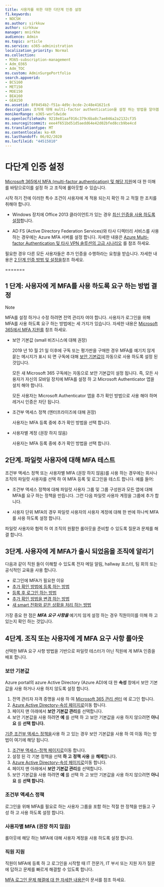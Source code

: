 ```yaml
---
title: 사용자를 위한 대한 다단계 인증 설정
f1.keywords:
- NOCSH
ms.author: sirkkuw
author: sirkkuw
manager: mnirkhe
audience: Admin
ms.topic: article
ms.service: o365-administration
localization_priority: Normal
ms.collection:
- M365-subscription-management
- Adm_O365
- Adm_TOC
ms.custom: AdminSurgePortfolio
search.appverid:
- BCS160
- MET150
- MOE150
- BEA160
- GEA150
ms.assetid: 8f0454b2-f51a-4d9c-bcde-2c48e41621c6
description: 조직에 대해 multi-factor authentication을 설정 하는 방법을 알아봅니다.
monikerRange: o365-worldwide
ms.openlocfilehash: 9218e81aaf016c379c6ba8c7ae846a2a2132cf35
ms.sourcegitcommit: eee4f651bd51d5aedd64e42d02bfed8ccb9be4cd
ms.translationtype: MT
ms.contentlocale: ko-KR
ms.lasthandoff: 06/02/2020
ms.locfileid: "44515810"
---
```

# <a name="set-up-multi-factor-authentication"></a>다단계 인증 설정
  
[Microsoft 365에서 MFA (multi-factor authentication) 및 해당 지원](multi-factor-authentication-microsoft-365.md)에 대 한 이해를 바탕으로이를 설정 하 고 조직에 롤아웃할 수 있습니다.

시작 하기 전에 이러한 특수 조건이 사용자에 게 적용 되는지 확인 하 고 적절 한 조치를 취해야 합니다.

- Windows 장치에 Office 2013 클라이언트가 있는 경우 [최신 인증을 사용 하도록 설정](https://docs.microsoft.com/microsoft-365/admin/security-and-compliance/enable-modern-authentication)합니다.

- AD FS (Active Directory Federation Services)와 타사 디렉터리 서비스를 사용 하는 경우에는 Azure MFA 서버를 설정 합니다. 자세한 내용은 [Azure Multi-factor Authentication 및 타사 VPN 솔루션의 고급 시나리오](https://docs.microsoft.com/azure/active-directory/authentication/howto-mfaserver-nps-vpn) 를 참조 하세요.


필요한 경우 다른 모든 사용자들은 추가 인증을 수행하라는 요청을 받습니다. 자세한 내용은 [2 단계 인증 방법 및 설정을](https://docs.microsoft.com/azure/active-directory/user-help/multi-factor-authentication-end-user-manage-settings#turn-on-two-factor-verification-prompts-on-a-trusted-device)참조 하세요.

=======
## <a name="step-1-decide-on-the-method-of-requiring-your-users-to-use-mfa"></a>1 단계: 사용자에 게 MFA를 사용 하도록 요구 하는 방법 결정

> [!NOTE]
> MFA를 설정 하거나 수정 하려면 전역 관리자 여야 합니다. 사용자가 로그인을 위해 MFA를 사용 하도록 요구 하는 방법에는 세 가지가 있습니다. 자세한 내용은 [Microsoft 365에서 MFA 지원를](multi-factor-authentication-microsoft-365.md) 참조 하세요.

- 보안 기본값 (small 비즈니스에 대해 권장)

  2019 년 10 월 21 일 이후에 구독 또는 평가판을 구매한 경우 MFA를 예기치 않게 묻는 메시지가 표시 되 면 구독에 대해 [보안 기본값이](https://docs.microsoft.com/azure/active-directory/fundamentals/concept-fundamentals-security-defaults) 자동으로 사용 하도록 설정 된 것입니다.
  
  모든 새 Microsoft 365 구독에는 자동으로 보안 기본값이 설정 됩니다. 즉, 모든 사용자가 자신의 모바일 장치에 MFA를 설정 하 고 Microsoft Authenticator 앱을 설치 해야 합니다.

  모든 사용자는 Microsoft Authenticator 앱을 추가 확인 방법으로 사용 해야 하며 레거시 인증은 차단 됩니다. 

- 조건부 액세스 정책 (엔터프라이즈에 대해 권장)

  사용자는 MFA 등록 중에 추가 확인 방법을 선택 합니다.

- 사용자별 계정 (권장 하지 않음)

  사용자는 MFA 등록 중에 추가 확인 방법을 선택 합니다.

## <a name="step-2-test-mfa-on-your-pilot-users"></a>2단계. 파일럿 사용자에 대해 MFA 테스트

조건부 액세스 정책 또는 사용자별 MFA (권장 하지 않음)를 사용 하는 경우에는 회사나 조직의 파일럿 사용자를 선택 하 여 MFA 등록 및 로그인을 테스트 합니다. 예를 들어:

- 조건부 액세스 정책에 대해 파일럿 사용자 그룹 및 그룹 구성원과 모든 앱에 대해 MFA를 요구 하는 정책을 만듭니다. 그런 다음 파일럿 사용자 계정을 그룹에 추가 합니다.

- 사용자 단위 MFA의 경우 파일럿 사용자의 사용자 계정에 대해 한 번에 하나씩 MFA를 사용 하도록 설정 합니다.

파일럿 사용자와 협력 하 여 조직의 원활한 롤아웃을 준비할 수 있도록 질문과 문제를 해결 합니다.

## <a name="step-3-inform-your-organization-that-mfa-is-coming"></a>3단계. 사용자에 게 MFA가 출시 되었음을 조직에 알리기

다음과 같이 직원 들이 이해할 수 있도록 전자 메일 알림, hallway 포스터, 팀 회의 또는 공식적인 교육을 사용 합니다.

- 로그인에 MFA가 필요한 이유
- [추가 확인 방법에 등록 하는 방법](https://support.office.com/article/set-up-your-microsoft-365-sign-in-for-multi-factor-authentication-ace1d096-61e5-449b-a875-58eb3d74de14?ui=en-US&rs=en-001&ad=US)
- [등록 후 로그인 하는 방법](https://support.office.com/article/sign-in-to-microsoft-365-with-multi-factor-authentication-2b856342-170a-438e-9a4f-3c092394d3cb)
- [추가 확인 방법을 변경 하는 방법](https://support.office.com/article/change-how-you-do-additional-verification-956ec8d0-7081-4518-a701-f8414cc20831)
- [새 smart 전화와 같은 상황을 처리 하는 방법](https://support.office.com/article/fix-common-problems-with-multi-factor-authentication-6951be76-af50-49a4-847f-21391eaa59f2)

가장 중요 한 점은 ***MFA 요구 사항을*** 예기치 않게 설정 하는 경우 직원이이를 이해 하 고 있는지 확인 하는 것입니다.

## <a name="step-4-roll-out-the-mfa-requirement-to-your-organization-or-users"></a>4단계. 조직 또는 사용자에 게 MFA 요구 사항 롤아웃

선택한 MFA 요구 사항 방법을 기반으로 파일럿 테스터가 아닌 직원에 게 MFA 인증을 배포 합니다.

### <a name="security-defaults"></a>보안 기본값

Azure portal의 azure Active Directory (Azure AD)에 대 한 **속성** 창에서 보안 기본값을 사용 하거나 사용 하지 않도록 설정 합니다.

1.  전역 관리자 자격 증명을 사용 하 여 [Microsoft 365 관리 센터](https://admin.microsoft.com) 에 로그인 합니다.
2.  [Azure Active Directory-속성 페이지로](https://portal.azure.com/#blade/Microsoft_AAD_IAM/ActiveDirectoryMenuBlade/Properties)이동 합니다.
3.  페이지 맨 아래에서 **보안 기본값 관리**를 선택합니다.
4.  보안 기본값을 사용 하려면 **예** 를 선택 하 고 보안 기본값을 사용 하지 않으려면 **아니요** 를 **선택 합니다.**

[기준 조건부 액세스 정책을](https://docs.microsoft.com/azure/active-directory/conditional-access/concept-baseline-protection)사용 하 고 있는 경우 보안 기본값을 사용 하 여 이동 하는 방법이 여기에 해당 됩니다.

1.  [조건부 액세스-정책 페이지로](https://portal.azure.com/#blade/Microsoft_AAD_IAM/ConditionalAccessBlade/Policies)이동 합니다.
2.  설정 된 각 기본 정책을 선택 **하 고** **정책 사용** 을 **해제**합니다.
2.  [Azure Active Directory-속성 페이지로](https://portal.azure.com/#blade/Microsoft_AAD_IAM/ActiveDirectoryMenuBlade/Properties)이동 합니다.
4.  페이지 맨 아래에서 **보안 기본값 관리**를 선택합니다.
5.  보안 기본값을 사용 하려면 **예** 를 선택 하 고 보안 기본값을 사용 하지 않으려면 **아니요** 를 **선택 합니다.**

### <a name="conditional-access-policies"></a>조건부 액세스 정책

로그인을 위해 MFA를 필요로 하는 사용자 그룹을 포함 하는 적절 한 정책을 만들고 구성 하 고 사용 하도록 설정 합니다.

### <a name="per-user-mfa-not-recommended"></a>사용자별 MFA (권장 하지 않음)

롤아웃에 해당 하는 MFA에 대해 사용자 계정을 사용 하도록 설정 합니다.

### <a name="supporting-your-employees"></a>직원 지원

직원이 MFA에 등록 하 고 로그인을 시작할 때 IT 전문가, IT 부서 또는 지원 자가 질문에 답하고 문제를 빠르게 해결할 수 있도록 합니다.

[MFA 로그인 문제 해결에 대 한 자세한 내용은](https://support.office.com/article/fix-common-problems-with-multi-factor-authentication-6951be76-af50-49a4-847f-21391eaa59f2)이 문서를 참조 하세요. 


